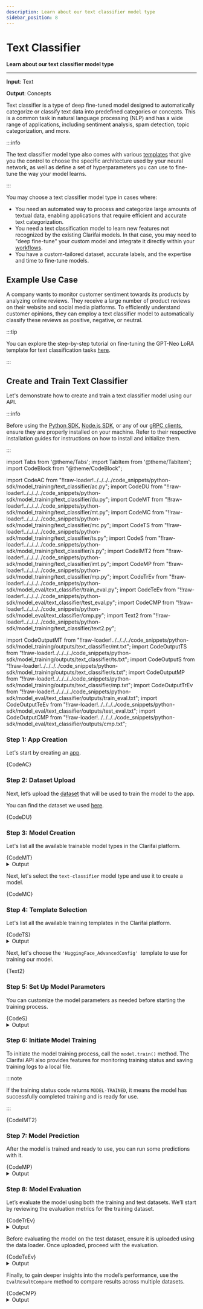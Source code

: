 ```yaml
---
description: Learn about our text classifier model type
sidebar_position: 8
---
```


# Text Classifier 

**Learn about our text classifier model type**
<hr />

**Input**: Text

**Output**: Concepts

Text classifier is a type of deep fine-tuned model designed to automatically categorize or classify text data into predefined categories or concepts. This is a common task in natural language processing (NLP) and has a wide range of applications, including sentiment analysis, spam detection, topic categorization, and more. 

:::info

The text classifier model type also comes with various [templates](https://docs.clarifai.com/portal-guide/model/deep-training/text-templates) that give you the control to choose the specific architecture used by your neural network, as well as define a set of hyperparameters you can use to fine-tune the way your model learns.

::: 

You may choose a text classifier model type in cases where:

- You need an automated way to process and categorize large amounts of textual data, enabling applications that require efficient and accurate text categorization.
- You need a text classification model to learn new features not recognized by the existing Clarifai models. In that case, you may need to "deep fine-tune" your custom model and integrate it directly within your [workflows](https://docs.clarifai.com/portal-guide/workflows/).
- You have a custom-tailored dataset, accurate labels, and the expertise and time to fine-tune models.

## Example Use Case

A company wants to monitor customer sentiment towards its products by analyzing online reviews. They receive a large number of product reviews on their website and social media platforms. To efficiently understand customer opinions, they can employ a text classifier model to automatically classify these reviews as positive, negative, or neutral. 

:::tip

You can explore the step-by-step tutorial on fine-tuning the GPT-Neo LoRA template for text classification tasks [here](https://www.clarifai.com/blog/fine-tuning-gpt-neo-for-text-classification).

:::

## Create and Train Text Classifier

Let's demonstrate how to create and train a text classifier model using our API.

:::info

Before using the [Python SDK](https://docs.clarifai.com/additional-resources/api-overview/python-sdk), [Node.js SDK](https://docs.clarifai.com/additional-resources/api-overview/nodejs-sdk), or any of our [gRPC clients](https://docs.clarifai.com/additional-resources/api-overview/grpc-clients), ensure they are properly installed on your machine. Refer to their respective installation guides for instructions on how to install and initialize them.

:::

import Tabs from '@theme/Tabs';
import TabItem from '@theme/TabItem';
import CodeBlock from "@theme/CodeBlock";

import CodeAC from "!!raw-loader!../../../../code_snippets/python-sdk/model_training/text_classifier/ac.py";
import CodeDU from "!!raw-loader!../../../../code_snippets/python-sdk/model_training/text_classifier/du.py";
import CodeMT from "!!raw-loader!../../../../code_snippets/python-sdk/model_training/text_classifier/mt.py";
import CodeMC from "!!raw-loader!../../../../code_snippets/python-sdk/model_training/text_classifier/mc.py";
import CodeTS from "!!raw-loader!../../../../code_snippets/python-sdk/model_training/text_classifier/ts.py";
import CodeS from "!!raw-loader!../../../../code_snippets/python-sdk/model_training/text_classifier/s.py";
import CodeIMT2 from "!!raw-loader!../../../../code_snippets/python-sdk/model_training/text_classifier/imt.py";
import CodeMP from "!!raw-loader!../../../../code_snippets/python-sdk/model_training/text_classifier/mp.py";
import CodeTrEv from "!!raw-loader!../../../../code_snippets/python-sdk/model_eval/text_classifier/train_eval.py";
import CodeTeEv from "!!raw-loader!../../../../code_snippets/python-sdk/model_eval/text_classifier/test_eval.py";
import CodeCMP from "!!raw-loader!../../../../code_snippets/python-sdk/model_eval/text_classifier/cmp.py";
import Text2 from "!!raw-loader!../../../../code_snippets/python-sdk/model_training/text_classifier/text2.py";

import CodeOutputMT from "!!raw-loader!../../../../code_snippets/python-sdk/model_training/outputs/text_classifier/mt.txt";
import CodeOutputTS from "!!raw-loader!../../../../code_snippets/python-sdk/model_training/outputs/text_classifier/ts.txt";
import CodeOutputS from "!!raw-loader!../../../../code_snippets/python-sdk/model_training/outputs/text_classifier/s.txt";
import CodeOutputMP from "!!raw-loader!../../../../code_snippets/python-sdk/model_training/outputs/text_classifier/mp.txt";
import CodeOutputTrEv from "!!raw-loader!../../../../code_snippets/python-sdk/model_eval/text_classifier/outputs/train_eval.txt";
import CodeOutputTeEv from "!!raw-loader!../../../../code_snippets/python-sdk/model_eval/text_classifier/outputs/test_eval.txt";
import CodeOutputCMP from "!!raw-loader!../../../../code_snippets/python-sdk/model_eval/text_classifier/outputs/cmp.txt";



### Step 1: App Creation

Let's start by creating an [app](https://docs.clarifai.com/create-manage/applications/create). 

<Tabs groupId="code">
<TabItem value="python" label="Python SDK">
    <CodeBlock className="language-python">{CodeAC}</CodeBlock>
</TabItem>
</Tabs>

### Step 2: Dataset Upload

Next, let’s upload the [dataset](https://docs.clarifai.com/create-manage/datasets/upload) that will be used to train the model to the app.

You can find the dataset we used [here](https://github.com/Clarifai/examples/tree/main/datasets/upload/data).

<Tabs groupId="code">
<TabItem value="python" label="Python SDK">
    <CodeBlock className="language-python">{CodeDU}</CodeBlock>
</TabItem>
</Tabs>


### Step 3: Model Creation

Let's list all the available trainable model types in the Clarifai platform. 

<Tabs groupId="code">
<TabItem value="python" label="Python SDK">
    <CodeBlock className="language-python">{CodeMT}</CodeBlock>
</TabItem>
</Tabs>
<details>
  <summary>Output</summary>
    <CodeBlock className="language-text">{CodeOutputMT}</CodeBlock>
</details>

Next, let's select the `text-classifier` model type and use it to create a model.  

<Tabs groupId="code">
<TabItem value="python" label="Python SDK">
    <CodeBlock className="language-python">{CodeMC}</CodeBlock>
</TabItem>
</Tabs>


### Step 4: Template Selection

Let's list all the available training templates in the Clarifai platform.

<Tabs groupId="code">
<TabItem value="python" label="Python SDK">
    <CodeBlock className="language-python">{CodeTS}</CodeBlock>
</TabItem>
</Tabs>

<details>
  <summary>Output</summary>
    <CodeBlock className="language-text">{CodeOutputTS}</CodeBlock>
</details>

Next, let's choose the `'HuggingFace_AdvancedConfig' `template to use for training our model.

<Tabs groupId="code">
<TabItem value="python" label="Python SDK">
    <CodeBlock className="language-python">{Text2}</CodeBlock>
</TabItem>
</Tabs>

### Step 5: Set Up Model Parameters

You can customize the model parameters as needed before starting the training process.

<Tabs groupId="code">
<TabItem value="python" label="Python SDK">
    <CodeBlock className="language-python">{CodeS}</CodeBlock>
</TabItem>
</Tabs>

<details>
  <summary>Output</summary>
    <CodeBlock className="language-text">{CodeOutputS}</CodeBlock>
</details>


### Step 6: Initiate Model Training

To initiate the model training process, call the `model.train()` method. The Clarifai API also provides features for monitoring training status and saving training logs to a local file.

:::note

If the training status code returns `MODEL-TRAINED`, it means the model has successfully completed training and is ready for use.

:::

<Tabs groupId="code">
<TabItem value="python" label="Python SDK">
    <CodeBlock className="language-python">{CodeIMT2}</CodeBlock>
</TabItem>
</Tabs>



### Step 7: Model Prediction

After the model is trained and ready to use, you can run some predictions with it.

<Tabs groupId="code">
<TabItem value="python" label="Python SDK">
    <CodeBlock className="language-python">{CodeMP}</CodeBlock>
</TabItem>
</Tabs>
<details>
  <summary>Output</summary>
    <CodeBlock className="language-text">{CodeOutputMP}</CodeBlock>
</details>


### Step 8: Model Evaluation

Let’s evaluate the model using both the training and test datasets. We’ll start by reviewing the evaluation metrics for the training dataset.

<Tabs groupId="code">
<TabItem value="python" label="Python SDK">
    <CodeBlock className="language-python">{CodeTrEv}</CodeBlock>
</TabItem>
</Tabs>
<details>
  <summary>Output</summary>
    <CodeBlock className="language-text">{CodeOutputTrEv}</CodeBlock>
</details>

Before evaluating the model on the test dataset, ensure it is uploaded using the data loader. Once uploaded, proceed with the evaluation.


<Tabs groupId="code">
<TabItem value="python" label="Python SDK">
    <CodeBlock className="language-python">{CodeTeEv}</CodeBlock>
</TabItem>
</Tabs>
<details>
  <summary>Output</summary>
    <CodeBlock className="language-text">{CodeOutputTeEv}</CodeBlock>
</details>

Finally, to gain deeper insights into the model’s performance, use the `EvalResultCompare` method to compare results across multiple datasets.

<Tabs groupId="code">
<TabItem value="python" label="Python SDK">
    <CodeBlock className="language-python">{CodeCMP}</CodeBlock>
</TabItem>
</Tabs>
<details>
  <summary>Output</summary>
    <CodeBlock className="language-text">{CodeOutputCMP}</CodeBlock>
</details>